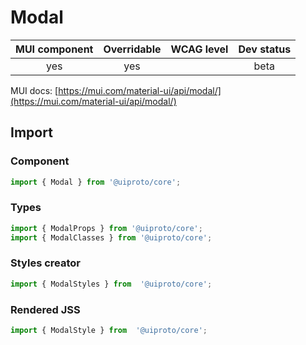 # Modal

MUI component | Overridable | WCAG level | Dev status
:-----------: | :---------: | :--------: | :------------:
yes | yes | | beta

MUI docs: [https://mui.com/material-ui/api/modal/](https://mui.com/material-ui/api/modal/)

## Import

### Component
```javascript
import { Modal } from '@uiproto/core';
```
### Types
```javascript
import { ModalProps } from '@uiproto/core';
import { ModalClasses } from '@uiproto/core';
```

### Styles creator
```javascript
import { ModalStyles } from  '@uiproto/core';
```

### Rendered JSS
```javascript
import { ModalStyle } from  '@uiproto/core';
```
